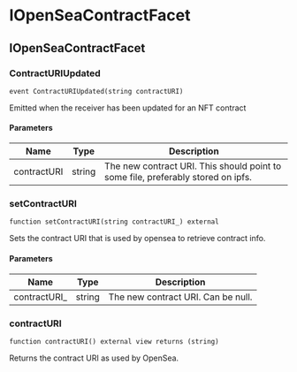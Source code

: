# IOpenSeaContractFacet

## IOpenSeaContractFacet

### ContractURIUpdated

```solidity
event ContractURIUpdated(string contractURI)
```

Emitted when the receiver has been updated for an NFT contract

#### Parameters

| Name | Type | Description |
| ---- | ---- | ----------- |
| contractURI | string | The new contract URI. This should point to some file, preferably stored on ipfs. |

### setContractURI

```solidity
function setContractURI(string contractURI_) external
```

Sets the contract URI that is used by opensea to retrieve contract info.

#### Parameters

| Name | Type | Description |
| ---- | ---- | ----------- |
| contractURI_ | string | The new contract URI. Can be null. |

### contractURI

```solidity
function contractURI() external view returns (string)
```

Returns the contract URI as used by OpenSea.

